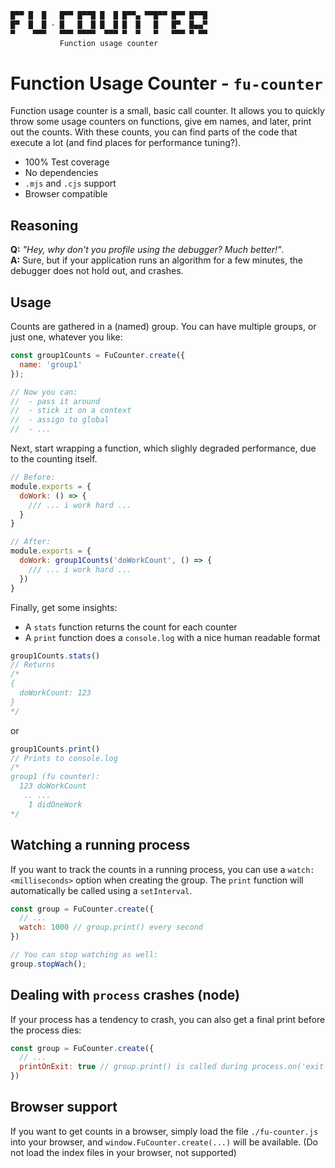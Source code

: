 ```txt
█▀▀ █  █   █▀▀ █▀▀█ █  █ █▀▀▄ ▀▀█▀▀ █▀▀ █▀▀█
█▀  █  █ - █   █  █ █  █ █  █   █   █▀  █▄▄▀
▀    ▀▀▀   ▀▀▀ ▀▀▀▀  ▀▀▀ ▀  ▀   ▀   ▀▀▀ ▀ ▀▀
           Function usage counter
```

# Function Usage Counter - `fu-counter`

Function usage counter is a small, basic call counter.
It allows you to quickly throw some usage counters on functions,
give em names, and later, print out the counts.
With these counts, you can find parts of the code that execute
a lot (and find places for performance tuning?).

- 100% Test coverage
- No dependencies
- `.mjs` and `.cjs` support
- Browser compatible

## Reasoning

**Q:** *"Hey, why don't you profile using the debugger? Much better!"*.  
**A:** Sure, but if your application runs an algorithm for a few minutes,
   the debugger does not hold out, and crashes.

## Usage

Counts are gathered in a (named) group. You can have multiple groups,
or just one, whatever you like:

```js
const group1Counts = FuCounter.create({
  name: 'group1'
});

// Now you can:
//  - pass it around
//  - stick it on a context
//  - assign to global
//  - ...
```

Next, start wrapping a function, which slighly degraded performance,
due to the counting itself.

```js
// Before:
module.exports = {
  doWork: () => {
    /// ... i work hard ...
  }
}

// After:
module.exports = {
  doWork: group1Counts('doWorkCount', () => {
    /// ... i work hard ...
  })
}
```

Finally, get some insights:

- A `stats` function returns the count for each counter
- A `print` function does a `console.log` with a nice human
  readable format

```js
group1Counts.stats()
// Returns
/*
{
  doWorkCount: 123
}
*/
```

or

```js
group1Counts.print()
// Prints to console.log
/*
group1 (fu counter):
  123 doWorkCount
   .. ...
    1 didOneWork
*/
```

## Watching a running process

If you want to track the counts in a running process,
you can use a `watch: <milliseconds>` option when creating the group.
The `print` function will automatically be called using a `setInterval`.

```js
const group = FuCounter.create({
  // ...
  watch: 1000 // group.print() every second
})

// You can stop watching as well:
group.stopWach();
```

## Dealing with `process` crashes (node)

If your process has a tendency to crash,
you can also get a final print before the process dies:

```js
const group = FuCounter.create({
  // ...
  printOnExit: true // group.print() is called during process.on('exit', )
})
```

## Browser support

If you want to get counts in a browser, simply load the file `./fu-counter.js`
into your browser, and `window.FuCounter.create(...)` will be available.
(Do not load the index files in your browser, not supported)
